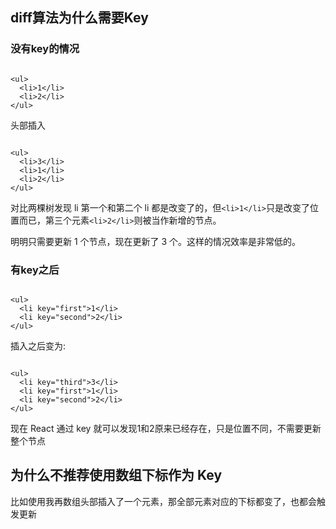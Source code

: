 ## diff算法为什么需要Key

### 没有key的情况

```tsx

<ul>
  <li>1</li>
  <li>2</li>
</ul>

```

头部插入

```tsx

<ul>
  <li>3</li>
  <li>1</li>
  <li>2</li>
</ul>

```

对比两棵树发现 li 第一个和第二个 li 都是改变了的，但`<li>1</li>`只是改变了位置而已，第三个元素`<li>2</li>`则被当作新增的节点。 

明明只需要更新 1 个节点，现在更新了 3 个。这样的情况效率是非常低的。

### 有key之后

```tsx

<ul>
  <li key="first">1</li>
  <li key="second">2</li>
</ul>

```
插入之后变为:

```tsx

<ul>
  <li key="third">3</li>
  <li key="first">1</li>
  <li key="second">2</li>
</ul>

```
现在 React 通过 key 就可以发现1和2原来已经存在，只是位置不同，不需要更新整个节点

## 为什么不推荐使用数组下标作为 Key

比如使用我再数组头部插入了一个元素，那全部元素对应的下标都变了，也都会触发更新

